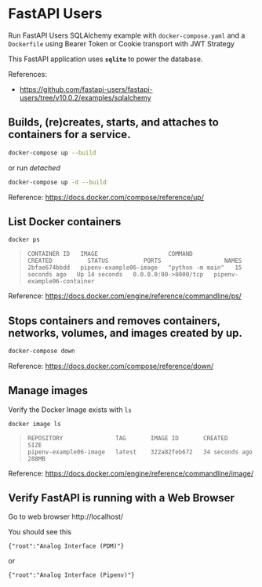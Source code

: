 # FastAPI Users

Run FastAPI Users SQLAlchemy example with `docker-compose.yaml` and a `Dockerfile`
using Bearer Token or Cookie transport with JWT Strategy

This FastAPI application uses **`sqlite`** to power the database.

References:
- https://github.com/fastapi-users/fastapi-users/tree/v10.0.2/examples/sqlalchemy

## Builds, (re)creates, starts, and attaches to containers for a service.

  ```sh
  docker-compose up --build
  ```

  or run _detached_

  ```sh
  docker-compose up -d --build
  ```

   Reference: https://docs.docker.com/compose/reference/up/


## List Docker containers

  ```sh
  docker ps
  ```

  >```
  >CONTAINER ID   IMAGE                    COMMAND            CREATED          STATUS          PORTS                  NAMES
  >2bfae674bbdd   pipenv-example06-image   "python -m main"   15 seconds ago   Up 14 seconds   0.0.0.0:80->8000/tcp   pipenv-example06-container
  >```

  Reference: https://docs.docker.com/engine/reference/commandline/ps/


## Stops containers and removes containers, networks, volumes, and images created by up.

  ```sh
  docker-compose down
  ```

  Reference: https://docs.docker.com/compose/reference/down/


## Manage images

  Verify the Docker Image exists with `ls`

  ```sh
  docker image ls
  ```

  >```
  >REPOSITORY               TAG       IMAGE ID       CREATED             SIZE
  >pipenv-example06-image   latest    322a82feb672   34 seconds ago      288MB
  >```

  Reference: https://docs.docker.com/engine/reference/commandline/image/


## Verify FastAPI is running with a Web Browser

  Go to web browser http://localhost/

  You should see this

  ```
  {"root":"Analog Interface (PDM)"}
  ```

  or 

  ```
  {"root":"Analog Interface (Pipenv)"}
  ```
